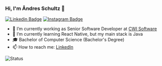 ### Hi, I'm Ândres Schultz 👋

[![Linkedin Badge](https://img.shields.io/badge/-LinkedIn-blue?style=flat-square&logo=Linkedin&logoColor=white&link=www.linkedin.com/in/andressltz)](https://www.linkedin.com/in/andressltz)
[![Instagram Badge](https://img.shields.io/badge/-Instagram-C13584?style=flat-square&labelColor=C13584&logo=instagram&logoColor=white&link=https://www.instagram.com/andressltz/)](https://www.instagram.com/andressltz/)

- 🔭 I’m currently working as Senior Software Developer at [CWI Software](https://www.cwi.com.br)
- 🌱 I’m currently learning React Native, but my main stack is Java
- 🎓 Bachelor of Computer Science (Bachelor's Degree)
- 📫 How to reach me: [LinkedIn](https://www.linkedin.com/in/andressltz)

![Status](https://github-readme-stats.vercel.app/api/top-langs/?username=andressltz&theme=github_dark&layout=compact)
